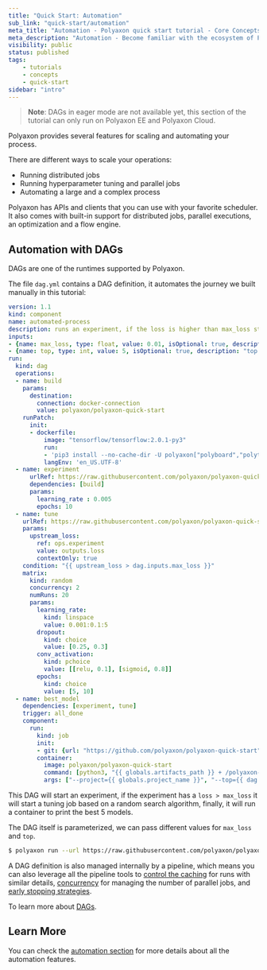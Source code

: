 ```yaml
---
title: "Quick Start: Automation"
sub_link: "quick-start/automation"
meta_title: "Automation - Polyaxon quick start tutorial - Core Concepts"
meta_description: "Automation - Become familiar with the ecosystem of Polyaxon tools with a top-level overview and useful links to get you started."
visibility: public
status: published
tags:
    - tutorials
    - concepts
    - quick-start
sidebar: "intro"
---
```


> **Note**: DAGs in eager mode are not available yet, this section of the tutorial can only run on Polyaxon EE and Polyaxon Cloud.

Polyaxon provides several features for scaling and automating your process.

There are different ways to scale your operations:
 * Running distributed jobs
 * Running hyperparameter tuning and parallel jobs
 * Automating a large and a complex process

Polyaxon has APIs and clients that you can use with your favorite scheduler.
It also comes with built-in support for distributed jobs, parallel executions, an optimization and a flow engine.

## Automation with DAGs

DAGs are one of the runtimes supported by Polyaxon.

The file `dag.yml` contains a DAG definition, it automates the journey we built manually in this tutorial:

```yaml
version: 1.1
kind: component
name: automated-process
description: runs an experiment, if the loss is higher than max_loss start a hyperparameter tuning process, and then print the best models
inputs:
- {name: max_loss, type: float, value: 0.01, isOptional: true, description: "max loss to start a tuning job."}
- {name: top, type: int, value: 5, isOptional: true, description: "top jobs."}
run:
  kind: dag
  operations:
  - name: build
    params:
      destination:
        connection: docker-connection
        value: polyaxon/polyaxon-quick-start
    runPatch:
      init:
      - dockerfile:
          image: "tensorflow/tensorflow:2.0.1-py3"
          run:
          - 'pip3 install --no-cache-dir -U polyaxon["polyboard","polytune"]'
          langEnv: 'en_US.UTF-8'
  - name: experiment
      urlRef: https://raw.githubusercontent.com/polyaxon/polyaxon-quick-start/master/experimentation/typed.yml
      dependencies: [build]
      params:
        learning_rate : 0.005
        epochs: 10
  - name: tune
    urlRef: https://raw.githubusercontent.com/polyaxon/polyaxon-quick-start/master/experimentation/typed.yml
    params:
      upstream_loss:
        ref: ops.experiment
        value: outputs.loss
        contextOnly: true
    condition: "{{ upstream_loss > dag.inputs.max_loss }}"
    matrix:
      kind: random
      concurrency: 2
      numRuns: 20
      params:
        learning_rate:
          kind: linspace
          value: 0.001:0.1:5
        dropout:
          kind: choice
          value: [0.25, 0.3]
        conv_activation:
          kind: pchoice
          value: [[relu, 0.1], [sigmoid, 0.8]]
        epochs:
          kind: choice
          value: [5, 10]
  - name: best_model
    dependencies: [experiment, tune]
    trigger: all_done
    component:
      run:
        kind: job
        init:
        - git: {url: "https://github.com/polyaxon/polyaxon-quick-start"}
        container:
          image: polyaxon/polyaxon-quick-start
          command: [python3, "{{ globals.artifacts_path }} + /polyaxon-quick-start/best_models.py"]
          args: ["--project={{ globals.project_name }}", "--top={{ dag.inputs.top }}"]
```

This DAG will start an experiment, if the experiment has a `loss > max_loss`
it will start a tuning job based on a random search algorithm,
finally, it will run a container to print the best 5 models.

The DAG itself is parameterized, we can pass different values for `max_loss` and `top`.

```bash
$ polyaxon run --url https://raw.githubusercontent.com/polyaxon/polyaxon-quick-start/master/automation/dag.yml -P loss=0.002 -P top=10
```

A DAG definition is also managed internally by a pipeline, which means you can also leverage all
the pipeline tools to [control the caching](/docs/automation/helpers/cache/) for runs with similar details,
 [concurrency](/docs/automation/helpers/concurrency/) for managing the number of parallel jobs, and [early stopping strategies](/docs/automation/helpers/early-stopping/).

To learn more about [DAGs](/docs/automation/flow-engine/).

## Learn More

You can check the [automation section](/docs/automation/) for more details about all the automation features.
